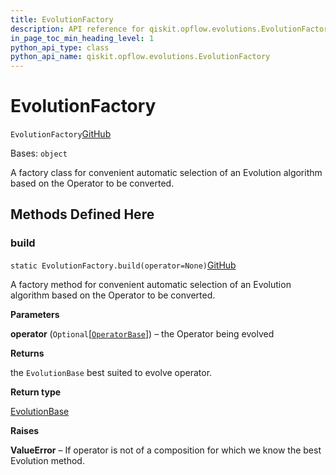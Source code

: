```yaml
---
title: EvolutionFactory
description: API reference for qiskit.opflow.evolutions.EvolutionFactory
in_page_toc_min_heading_level: 1
python_api_type: class
python_api_name: qiskit.opflow.evolutions.EvolutionFactory
---
```


# EvolutionFactory

<span id="qiskit.opflow.evolutions.EvolutionFactory" />

`EvolutionFactory`[GitHub](https://github.com/qiskit/qiskit/tree/stable/0.21/qiskit/opflow/evolutions/evolution_factory.py "view source code")

Bases: `object`

A factory class for convenient automatic selection of an Evolution algorithm based on the Operator to be converted.

## Methods Defined Here

### build

<span id="qiskit.opflow.evolutions.EvolutionFactory.build" />

`static EvolutionFactory.build(operator=None)`[GitHub](https://github.com/qiskit/qiskit/tree/stable/0.21/qiskit/opflow/evolutions/evolution_factory.py "view source code")

A factory method for convenient automatic selection of an Evolution algorithm based on the Operator to be converted.

**Parameters**

**operator** (`Optional`\[[`OperatorBase`](qiskit.opflow.OperatorBase "qiskit.opflow.operator_base.OperatorBase")]) – the Operator being evolved

**Returns**

the `EvolutionBase` best suited to evolve operator.

**Return type**

[EvolutionBase](qiskit.opflow.evolutions.EvolutionBase "qiskit.opflow.evolutions.EvolutionBase")

**Raises**

**ValueError** – If operator is not of a composition for which we know the best Evolution method.

